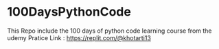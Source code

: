 # 100DaysPythonCode

This Repo include the 100 days of python code learning course from the udemy 
Pratice Link : https://replit.com/@khotarti13
